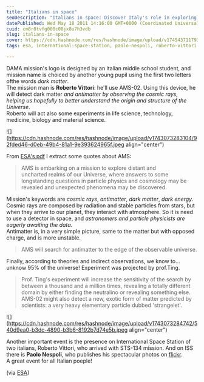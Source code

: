 ```yaml
---
title: "Italians in space"
seoDescription: "Italians in space: Discover Italy's role in exploring cosmic rays, antimatter, and dark matter aboard the ISS with astronaut Roberto Vittori"
datePublished: Wed May 18 2011 14:16:00 GMT+0000 (Coordinated Universal Time)
cuid: cm8r8tvfg000c08jx8u7h3vdb
slug: italians-in-space
cover: https://cdn.hashnode.com/res/hashnode/image/upload/v1745437117930/7a98c070-3af0-4cff-b210-fae1acd9c59c.jpeg
tags: esa, international-space-station, paolo-nespoli, roberto-vittori

---
```


DAMA mission's logo is designed by an italian middle school student, and mission name is choiced by another young pupil using the first two letters ofthe words *dark matter*.  
The mission man is **Roberto Vittori**: he'll use AMS-02. Using this device, he will detect dark matter *and antimatter by observing the cosmic rays, helping us hopefully to better understand the origin and structure of the Universe*.  
Roberto will act also some experiments in life science, technology, medicine, biology and material science.

![](https://cdn.hashnode.com/res/hashnode/image/upload/v1743073283104/92fded46-d0eb-49b4-81a1-9e393624965f.jpeg align="center")

From [ESA's pdf](http://esamultimedia.esa.int/hsf/DAMA/DAMA_Information_kit_en_web.pdf) I extract some quotes about AMS:

> AMS is embarking on a mission to explore distant and  
> uncharted realms of our Universe, where answers to some longstanding questions in particle physics and cosmology may be revealed and unexpected phenomena may be discovered.

Mission's keywords are *cosmic rays*, *antimatter*, *dark matter*, *dark energy*.  
Cosmic rays are composed by radiation and stable particles from stars, but when they arrive to our planet, they interact with atmosphere. So it is need to use a detector in space, and *astronomers and particle physicists are eagerly awaiting the data*.  
Antimatter is, in a very simple picture, same to the matter but with opposed charge, and is more unstable.

> AMS will search for antimatter to the edge of the observable universe.

Finally, according to theories and indirect observations, we know to... unknow 95% of the universe! Experiment was projected by prof.Ting.

> Prof. Ting's experiment will increase the sensitivity of the search by between a thousand and a million times, revealing a totally different domain by either finding the neutralino or revealing something else. AMS-02 might also detect a new, exotic form of matter predicted by scientists: a very heavy elementary particle dubbed 'strangelet'.

![](https://cdn.hashnode.com/res/hashnode/image/upload/v1743073284742/540d9ea0-b3dc-4890-b3b6-8192b7d74e5b.jpeg align="center")

Another important event is the presence on International Space Station of two italians, Roberto Vittori, who arrived with STS-134 mission. And on ISS there is **Paolo Nespoli**, who publishes his spectacular photos on [flickr](http://www.flickr.com/photos/magisstra/).  
A great event for all Italian poeple!

(via [ESA](http://www.esa.int/esaCP/SEMZG4MSNNG_index_0.html))